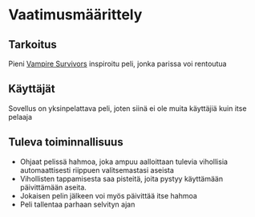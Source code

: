 # Vaatimusmäärittely

## Tarkoitus
Pieni [Vampire Survivors](https://store.steampowered.com/app/1794680/Vampire_Survivors/) inspiroitu peli, jonka parissa voi rentoutua

## Käyttäjät
Sovellus on yksinpelattava peli, joten siinä ei ole muita käyttäjiä kuin itse pelaaja

## Tuleva toiminnallisuus
- Ohjaat pelissä hahmoa, joka ampuu aalloittaan tulevia vihollisia automaattisesti riippuen valitsemastasi aseista
- Vihollisten tappamisesta saa pisteitä, joita pystyy käyttämään päivittämään aseita.
- Jokaisen pelin jälkeen voi myös päivittää itse hahmoa
- Peli tallentaa parhaan selvityn ajan
